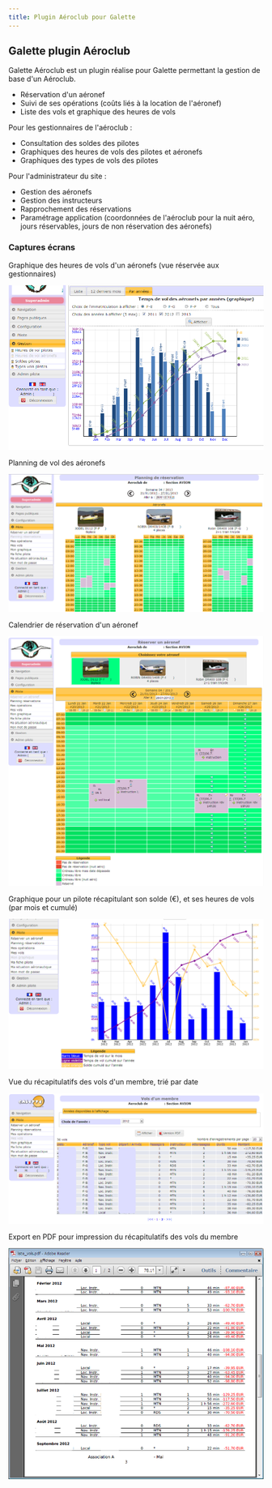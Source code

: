 ```yaml
---
title: Plugin Aéroclub pour Galette
---
```


## Galette plugin Aéroclub

Galette Aéroclub est un plugin réalise pour Galette permettant la gestion de base d'un Aéroclub.

* Réservation d'un aéronef
* Suivi de ses opérations (coûts liés à la location de l'aéronef)
* Liste des vols et graphique des heures de vols 

Pour les gestionnaires de l'aéroclub :

* Consultation des soldes des pilotes
* Graphiques des heures de vols des pilotes et aéronefs
* Graphiques des types de vols des pilotes 

Pour l'administrateur du site :

* Gestion des aéronefs
* Gestion des instructeurs
* Rapprochement des réservations
* Paramétrage application (coordonnées de l'aéroclub pour la nuit aéro, jours réservables, jours de non réservation des aéronefs) 

### Captures écrans

Graphique des heures de vols d'un aéronefs (vue réservée aux gestionnaires)

![](images/heure_vol_aeronefs.png)

Planning de vol des aéronefs

![](images/planning.png)

Calendrier de réservation d'un aéronef

![](images/calendrier.png)

Graphique pour un pilote récapitulant son solde (€), et ses heures de vols (par mois et cumulé)

![](images/graphique_pilote.png)

Vue du récapitulatifs des vols d'un membre, trié par date

![](images/recap_vols.png)

Export en PDF pour impression du récapitulatifs des vols du membre

![](images/vols_pdf.png)
